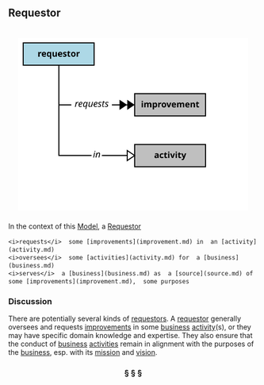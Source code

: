 ## Requestor

<div  style="float: right; margin: 20px"><img src="requestor.svg"/></div>

In the context of this [Model](model.md), a [Requestor](requestor.md)

```
<i>requests</i>  some [improvements](improvement.md) in  an [activity](activity.md)
<i>oversees</i>  some [activities](activity.md) for  a [business](business.md)
<i>serves</i>  a [business](business.md) as  a [source](source.md) of  some [improvements](improvement.md),  some purposes
```

### Discussion

There are potentially several kinds of [requestors](requestor.md).
A [requestor](requestor.md) generally oversees and requests [improvements](improvement.md) in some [business](business.md) [activity](activity.md)(s),
or they may have specific domain knowledge and expertise.
They also ensure that the conduct of [business](business.md) [activities](activity.md) remain in alignment with the purposes of the [business](business.md),
esp. with its [mission](mission.md) and [vision](vision.md).


<h3 align="center"><b>&sect; &sect; &sect;</b></h3>
